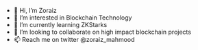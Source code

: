 - 👋 Hi, I’m Zoraiz
- 👀 I’m interested in Blockchain Technology
- 🌱 I’m currently learning ZKStarks
- 💞️ I’m looking to collaborate on high impact blockchain projects
- 📫 Reach me on twitter @zoraiz_mahmood


